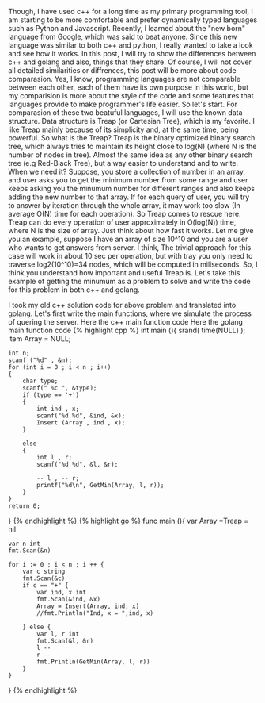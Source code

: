 Though, I have used c++ for a long time as my primary programming tool, I am starting to be more comfortable and prefer dynamically typed languages such as Python and Javascript. Recently, I learned about the "new born" language from Google, which was said to beat anyone. Since this new language was similar to both c++ and python, I really wanted to take a look and see how it works. In this post, I will try to show the differences between c++ and golang and also, things that they share. Of course, I will not cover all detailed similarities or diffrences, this post will be more about code comparasion. Yes, I know, programming languages are not comparable between each other, each of them have its own purpose in this world, but my comparision is more about the style of the code and some features that languages provide to make programmer's life easier. So let's start. For comparasion of these two beatuful languages, I will use the known data structure. Data structure is Treap (or Cartesian Tree), which is my favorite. I like Treap mainly because of its simplicity and, at the same time, being powerful. So what is the Treap? Treap is the binary optimized binary search tree, which always tries to maintain its height close to log(N) (where N is the number of nodes in tree). Almost the same idea as any other binary search tree (e.g Red-Black Tree), but a way easier to understand and to write. When we need it? Suppose, you store a collection of number in an array, and user asks you to get the minimum number from some range and user keeps asking you the minumum number for different ranges and also keeps adding the new number to that array. If for each query of user, you will try to answer by iteration through the whole array, it may work too slow (In average O(N) time for each operation). So Treap comes to rescue here. Treap can do every operation of user approximately in O(log(N)) time, where N is the size of array. Just think about how fast it works. Let me give you an example, suppose I have an array of size 10^10 and you are a user who wants to get answers from server. I think, The trivial approach for this case will work in about 10 sec per operation, but with tray you only need to traverse log2(10^10)=34 nodes, which will be computed in miliseconds. So, I think you understand how important and useful Treap is. Let's take this example of getting the minumum as a problem to solve and write the code for this problem in both c++ and golang.

I took my old c++ solution code for above problem and translated into golang. Let's first write the main functions, where we simulate the process of quering the server. Here the c++ main function code Here the golang main function code
{% highlight cpp %}
int main (){
    srand( time(NULL) );
    item Array = NULL;
    
    int n;
    scanf ("%d" , &n);
    for (int i = 0 ; i < n ; i++)
    {
        char type;
        scanf(" %c ", &type);
        if (type == '+')
        {
            int ind , x;
            scanf("%d %d", &ind, &x);
            Insert (Array , ind , x);
        }

        else
        {
            int l , r;
            scanf("%d %d", &l, &r);
            
            -- l , -- r;       
            printf("%d\n", GetMin(Array, l, r));
        }
    }
    return 0;
}
{% endhighlight %}
{% highlight go %}
func main (){
    var Array *Treap = nil
    
    var n int    
    fmt.Scan(&n)
    
    for i := 0 ; i < n ; i ++ {
        var c string    
        fmt.Scan(&c)
        if c == "+" {
            var ind, x int 
            fmt.Scan(&ind, &x)
            Array = Insert(Array, ind, x)
            //fmt.Println("Ind, x = ",ind, x)
            
        } else {
            var l, r int
            fmt.Scan(&l, &r)
            l --
            r --
            fmt.Println(GetMin(Array, l, r))
        }   
    }    
}
{% endhighlight %}
